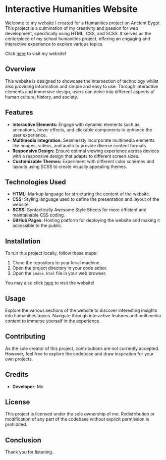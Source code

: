 # Interactive Humanities Website

Welcome to my website I created for a Humanities project on Ancient Eygpt. This project is a culmination of my creativity and passion for web development, specifically using HTML, CSS, and SCSS. It serves as the centerpiece of my school humanities project, offering an engaging and interactive experience to explore various topics.

Click [here](https://someone32322.github.io) to visit my website!

## Overview

This website is designed to showcase the intersection of technology whilst also providing information and simple and easy to use. Through interactive elements and immersive design, users can delve into different aspects of human culture, history, and society.

## Features

- **Interactive Elements:** Engage with dynamic elements such as animations, hover effects, and clickable components to enhance the user experience.
- **Multimedia Integration:** Seamlessly incorporate multimedia elements like images, videos, and audio to provide diverse content formats.
- **Responsive Design:** Ensure optimal viewing experience across devices with a responsive design that adapts to different screen sizes.
- **Customizable Themes:** Experiment with different color schemes and layouts using SCSS to create visually appealing themes.

## Technologies Used

- **HTML:** Markup language for structuring the content of the website.
- **CSS:** Styling language used to define the presentation and layout of the website.
- **SCSS:** Syntactically Awesome Style Sheets for more efficient and maintainable CSS coding.
- **GitHub Pages:** Hosting platform for deploying the website and making it accessible to the public.

## Installation

To run this project locally, follow these steps:

1. Clone the repository to your local machine.
2. Open the project directory in your code editor.
3. Open the `index.html` file in your web browser.


You may also click [here](https://someone32322.github.io) to visit the website!

## Usage

Explore the various sections of the website to discover interesting insights into humanities topics. Navigate through interactive features and multimedia content to immerse yourself in the experience.

## Contributing

As the sole creator of this project, contributions are not currently accepted. However, feel free to explore the codebase and draw inspiration for your own projects.

## Credits

- **Developer:** Me

## License

This project is licensed under the sole ownership of me. Redistribution or modification of any part of the codebase without explicit permission is prohibited.

## Conclusion

Thank you for listening.
